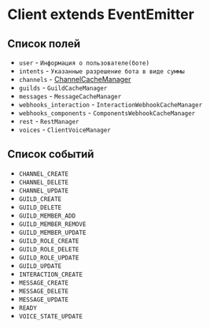 # Client extends EventEmitter
## Список полей
- ``user`` - ``Информация о пользователе(боте)``
- ``intents`` - ``Указанные разрешение бота в виде суммы``
- ``channels`` - [ChannelCacheManager](https://github.com/aovzerk/aov.js/tree/main/doc/ChannelCacheManager.md)
- ``guilds`` - ``GuildCacheManager``
- ``messages`` - ``MessageCacheManager``
- ``webhooks_interaсtion`` - ``InteractionWebhookCacheManager``
- ``webhooks_components`` - ``ComponentsWebhookCacheManager``
- ``rest`` - ``RestManager``
- ``voices`` - ``ClientVoiceManager``
## Список событий
- ``CHANNEL_CREATE``
- ``CHANNEL_DELETE``
- ``CHANNEL_UPDATE``
-  ``GUILD_CREATE``
- ``GUILD_DELETE``
- ``GUILD_MEMBER_ADD``
- ``GUILD_MEMBER_REMOVE``
- ``GUILD_MEMBER_UPDATE``
- ``GUILD_ROLE_CREATE``
- ``GUILD_ROLE_DELETE``
- ``GUILD_ROLE_UPDATE``
- ``GUILD_UPDATE``
- ``INTERACTION_CREATE``
- ``MESSAGE_CREATE``
- ``MESSAGE_DELETE``
- ``MESSAGE_UPDATE``
- ``READY``
- ``VOICE_STATE_UPDATE``